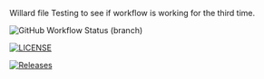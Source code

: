 Willard file
Testing to see if workflow is working for the third time.

![GitHub Workflow Status (branch)](https://img.shields.io/github/actions/workflow/status/WBarr242/sem/main.yml?branch=master)

[![LICENSE](https://img.shields.io/github/license/WBarr242/sem.svg?style=flat-square)](https://github.com/WBarr242/sem/blob/master/LICENSE)

[![Releases](https://img.shields.io/github/release/WBarr/sem/all.svg?style=flat-square)](https://github.com/WBarr/sem/releases)